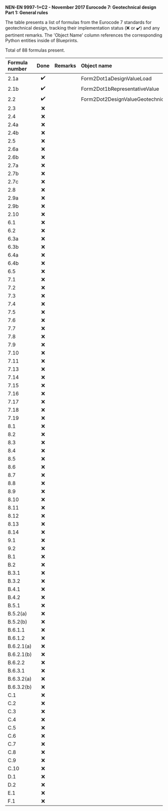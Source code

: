 **NEN-EN 9997-1+C2 - November 2017
Eurocode 7: Geotechnical design
Part 1: General rules**

The table presents a list of formulas from the Eurocode 7 standards for geotechnical design, tracking their implementation status 
(:x: or :heavy_check_mark:) and any pertinent remarks. The 'Object Name' column references the corresponding Python entities inside of Blueprints.

Total of 88 formulas present.

| Formula number |        Done        | Remarks | Object name                               |
|:---------------|:------------------:|:--------|:------------------------------------------|
| 2.1a           | :heavy_check_mark: |         | Form2Dot1aDesignValueLoad                 |
| 2.1b           | :heavy_check_mark: |         | Form2Dot1bRepresentativeValue             |
| 2.2            | :heavy_check_mark: |         | Form2Dot2DesignValueGeotechnicalParameter |
| 2.3            |        :x:         |         |                                           |
| 2.4            |        :x:         |         |                                           |
| 2.4a           |        :x:         |         |                                           |
| 2.4b           |        :x:         |         |                                           |
| 2.5            |        :x:         |         |                                           |
| 2.6a           |        :x:         |         |                                           |
| 2.6b           |        :x:         |         |                                           |
| 2.7a           |        :x:         |         |                                           |
| 2.7b           |        :x:         |         |                                           |
| 2.7c           |        :x:         |         |                                           |
| 2.8            |        :x:         |         |                                           |
| 2.9a           |        :x:         |         |                                           |
| 2.9b           |        :x:         |         |                                           |
| 2.10           |        :x:         |         |                                           |
| 6.1            |        :x:         |         |                                           |
| 6.2            |        :x:         |         |                                           |
| 6.3a           |        :x:         |         |                                           |
| 6.3b           |        :x:         |         |                                           |
| 6.4a           |        :x:         |         |                                           |
| 6.4b           |        :x:         |         |                                           |
| 6.5            |        :x:         |         |                                           |
| 7.1            |        :x:         |         |                                           |
| 7.2            |        :x:         |         |                                           |
| 7.3            |        :x:         |         |                                           |
| 7.4            |        :x:         |         |                                           |
| 7.5            |        :x:         |         |                                           |
| 7.6            |        :x:         |         |                                           |
| 7.7            |        :x:         |         |                                           |
| 7.8            |        :x:         |         |                                           |
| 7.9            |        :x:         |         |                                           |
| 7.10           |        :x:         |         |                                           |
| 7.11           |        :x:         |         |                                           |
| 7.13           |        :x:         |         |                                           |
| 7.14           |        :x:         |         |                                           |
| 7.15           |        :x:         |         |                                           |
| 7.16           |        :x:         |         |                                           |
| 7.17           |        :x:         |         |                                           |
| 7.18           |        :x:         |         |                                           |
| 7.19           |        :x:         |         |                                           |
| 8.1            |        :x:         |         |                                           |
| 8.2            |        :x:         |         |                                           |
| 8.3            |        :x:         |         |                                           |
| 8.4            |        :x:         |         |                                           |
| 8.5            |        :x:         |         |                                           |
| 8.6            |        :x:         |         |                                           |
| 8.7            |        :x:         |         |                                           |
| 8.8            |        :x:         |         |                                           |
| 8.9            |        :x:         |         |                                           |
| 8.10           |        :x:         |         |                                           |
| 8.11           |        :x:         |         |                                           |
| 8.12           |        :x:         |         |                                           |
| 8.13           |        :x:         |         |                                           |
| 8.14           |        :x:         |         |                                           |
| 9.1            |        :x:         |         |                                           |
| 9.2            |        :x:         |         |                                           |
| B.1            |        :x:         |         |                                           |
| B.2            |        :x:         |         |                                           |
| B.3.1          |        :x:         |         |                                           |
| B.3.2          |        :x:         |         |                                           |
| B.4.1          |        :x:         |         |                                           |
| B.4.2          |        :x:         |         |                                           |
| B.5.1          |        :x:         |         |                                           |
| B.5.2(a)       |        :x:         |         |                                           |
| B.5.2(b)       |        :x:         |         |                                           |
| B.6.1.1        |        :x:         |         |                                           |
| B.6.1.2        |        :x:         |         |                                           |
| B.6.2.1(a)     |        :x:         |         |                                           |
| B.6.2.1(b)     |        :x:         |         |                                           |
| B.6.2.2        |        :x:         |         |                                           |
| B.6.3.1        |        :x:         |         |                                           |
| B.6.3.2(a)     |        :x:         |         |                                           |
| B.6.3.2(b)     |        :x:         |         |                                           |
| C.1            |        :x:         |         |                                           |
| C.2            |        :x:         |         |                                           |
| C.3            |        :x:         |         |                                           |
| C.4            |        :x:         |         |                                           |
| C.5            |        :x:         |         |                                           |
| C.6            |        :x:         |         |                                           |
| C.7            |        :x:         |         |                                           |
| C.8            |        :x:         |         |                                           |
| C.9            |        :x:         |         |                                           |
| C.10           |        :x:         |         |                                           |
| D.1            |        :x:         |         |                                           |
| D.2            |        :x:         |         |                                           |
| E.1            |        :x:         |         |                                           |
| F.1            |        :x:         |         |                                           |
